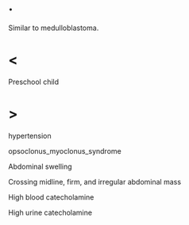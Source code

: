 # .

Similar to medulloblastoma.

# <

Preschool child

# >

hypertension

opsoclonus_myoclonus_syndrome

Abdominal swelling

Crossing midline, firm, and irregular abdominal mass

High blood catecholamine

High urine catecholamine
